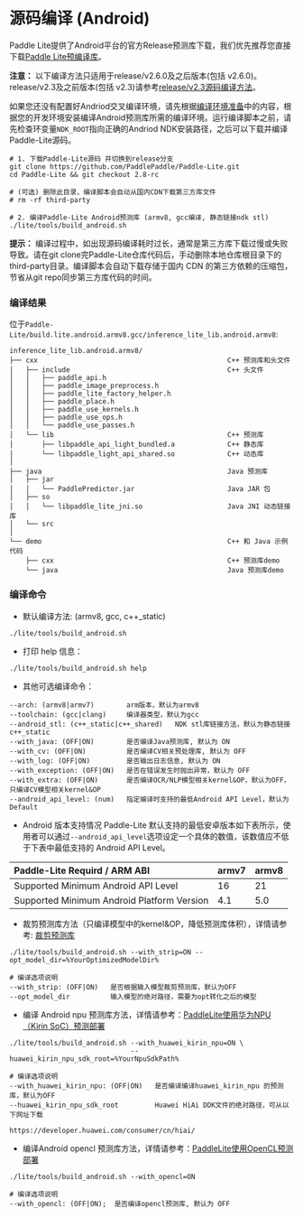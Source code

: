 
# 源码编译 (Android) 

Paddle Lite提供了Android平台的官方Release预测库下载，我们优先推荐您直接下载[Paddle Lite预编译库](../quick_start/release_lib.html#android-toolchain-gcc)。

**注意：** 以下编译方法只适用于release/v2.6.0及之后版本(包括 v2.6.0)。release/v2.3及之前版本(包括 v2.3)请参考[release/v2.3源码编译方法](v2.3_compile.md)。

如果您还没有配置好Andriod交叉编译环境，请先根据[编译环境准备](compile_env)中的内容，根据您的开发环境安装编译Android预测库所需的编译环境。运行编译脚本之前，请先检查环变量`NDK_ROOT`指向正确的Andriod NDK安装路径，之后可以下载并编译 Paddle-Lite源码。

```shell
# 1. 下载Paddle-Lite源码 并切换到release分支
git clone https://github.com/PaddlePaddle/Paddle-Lite.git
cd Paddle-Lite && git checkout 2.8-rc

# (可选) 删除此目录，编译脚本会自动从国内CDN下载第三方库文件
# rm -rf third-party

# 2. 编译Paddle-Lite Android预测库 (armv8, gcc编译, 静态链接ndk stl)
./lite/tools/build_android.sh
```

**提示：** 编译过程中，如出现源码编译耗时过长，通常是第三方库下载过慢或失败导致。请在git clone完Paddle-Lite仓库代码后，手动删除本地仓库根目录下的third-party目录。编译脚本会自动下载存储于国内 CDN 的第三方依赖的压缩包，节省从git repo同步第三方库代码的时间。

### 编译结果

位于`Paddle-Lite/build.lite.android.armv8.gcc/inference_lite_lib.android.armv8`:

```shell
inference_lite_lib.android.armv8/
├── cxx                                               C++ 预测库和头文件
│   ├── include                                       C++ 头文件
│   │   ├── paddle_api.h
│   │   ├── paddle_image_preprocess.h
│   │   ├── paddle_lite_factory_helper.h
│   │   ├── paddle_place.h
│   │   ├── paddle_use_kernels.h
│   │   ├── paddle_use_ops.h
│   │   └── paddle_use_passes.h
│   └── lib                                           C++ 预测库
│       ├── libpaddle_api_light_bundled.a             C++ 静态库
│       └── libpaddle_light_api_shared.so             C++ 动态库
│
├── java                                              Java 预测库
│   ├── jar
│   │   └── PaddlePredictor.jar                       Java JAR 包
│   ├── so
│   │   └── libpaddle_lite_jni.so                     Java JNI 动态链接库
│   └── src
│
└── demo                                              C++ 和 Java 示例代码
    ├── cxx                                           C++ 预测库demo
    └── java                                          Java 预测库demo
```

### 编译命令

- 默认编译方法: (armv8, gcc, c++_static)                                           
```                                        shell
./lite/tools/build_android.sh
```

- 打印 help 信息：

```shell
./lite/tools/build_android.sh help
```

- 其他可选编译命令：

```shell
--arch: (armv8|armv7)        arm版本，默认为armv8
--toolchain: (gcc|clang)     编译器类型，默认为gcc
--android_stl: (c++_static|c++_shared)   NDK stl库链接方法，默认为静态链接c++_static
--with_java: (OFF|ON)        是否编译Java预测库, 默认为 ON
--with_cv: (OFF|ON)          是否编译CV相关预处理库, 默认为 OFF
--with_log: (OFF|ON)         是否输出日志信息, 默认为 ON
--with_exception: (OFF|ON)   是否在错误发生时抛出异常，默认为 OFF   
--with_extra: (OFF|ON)       是否编译OCR/NLP模型相关kernel&OP，默认为OFF，只编译CV模型相关kernel&OP
--android_api_level: (num)   指定编译时支持的最低Android API Level，默认为Default
```

- Android 版本支持情况
Paddle-Lite 默认支持的最低安卓版本如下表所示，使用者可以通过`--android_api_level`选项设定一个具体的数值，该数值应不低于下表中最低支持的 Android API Level。

| Paddle-Lite Requird / ARM ABI                | armv7 | armv8 |
| :-- | :-- | :-- |
| Supported Minimum Android API Level          |  16   |  21   |
| Supported Minimum Android Platform Version   |  4.1  |  5.0  |

- 裁剪预测库方法（只编译模型中的kernel&OP，降低预测库体积），详情请参考:  [裁剪预测库](library_tailoring)

```shell
./lite/tools/build_android.sh --with_strip=ON --opt_model_dir=%YourOptimizedModelDir%

# 编译选项说明
--with_strip: (OFF|ON)   是否根据输入模型裁剪预测库，默认为OFF
--opt_model_dir          输入模型的绝对路径，需要为opt转化之后的模型
```



- 编译 Android npu 预测库方法，详情请参考：[PaddleLite使用华为NPU（Kirin SoC）预测部署](../demo_guides/huawei_kirin_npu)

```shell
./lite/tools/build_android.sh --with_huawei_kirin_npu=ON \
                              --huawei_kirin_npu_sdk_root=%YourNpuSdkPath%

# 编译选项说明
--with_huawei_kirin_npu: (OFF|ON)   是否编译编译huawei_kirin_npu 的预测库，默认为OFF
--huawei_kirin_npu_sdk_root         Huawei HiAi DDK文件的绝对路径，可从以下网址下载 
                                    https://developer.huawei.com/consumer/cn/hiai/
```


- 编译Android opencl 预测库方法，详情请参考：[PaddleLite使用OpenCL预测部署](../demo_guides/opencl)

```shell
./lite/tools/build_android.sh --with_opencl=ON

# 编译选项说明
--with_opencl: (OFF|ON);  是否编译opencl预测库, 默认为 OFF
```
